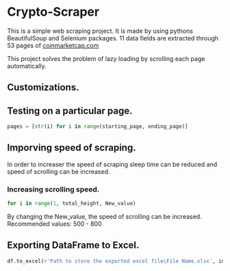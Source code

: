 # Crypto-Scraper

This is a simple web scraping project. It is made by using pythons BeautifulSoup and Selenium packages. 11 data fields are extracted through 53 pages of [coinmarketcap.com](https://coinmarketcap.com)

This project solves the problem of lazy loading by scrolling each page automatically. 

## Customizations.

## Testing on a particular page.
```python
pages = [str(i) for i in range(starting_page, ending_page)]
```

## Imporving speed of scraping.
In order to increaser the speed of scraping sleep time can be reduced and speed of scrolling can be increased.

### Increasing scrolling speed.
```python
for i in range(1, total_height, New_value)
```
By changing the New_value, the speed of scrolling  can be increased. Recommended values: 500 - 800

## Exporting DataFrame to Excel.
```python
df.to_excel(r'Path to store the exported excel file\File Name.xlsx', index = False)
```
